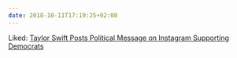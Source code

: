 ```yaml
---
date: 2018-10-11T17:19:25+02:00
---
```


Liked: [Taylor Swift Posts Political Message on Instagram Supporting Democrats](https://broadly.vice.com/en_us/article/wj97kn/taylor-swift-politics-endorsements)
